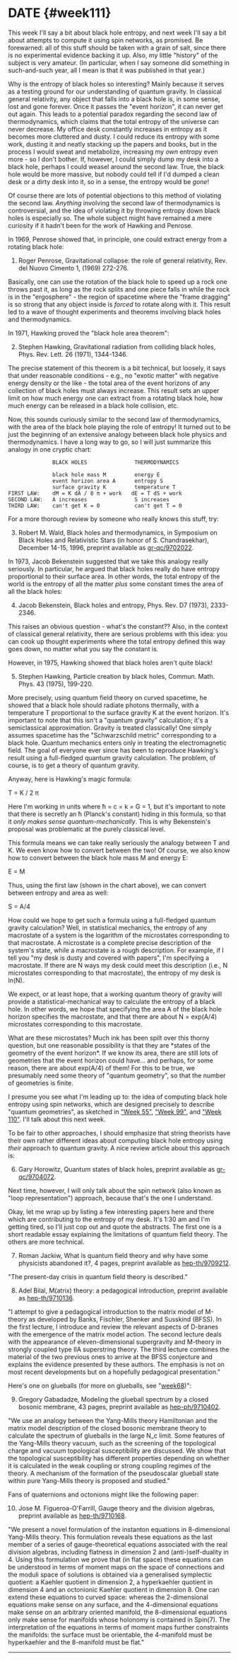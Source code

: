 # DATE {#week111}

This week I'll say a bit about black hole entropy, and next week I'll
say a bit about attempts to compute it using spin networks, as promised.
Be forewarned: all of this stuff should be taken with a grain of salt,
since there is no experimental evidence backing it up. Also, my little
"history" of the subject is very amateur. (In particular, when I say
someone did something in such-and-such year, all I mean is that it was
published in that year.)

Why is the entropy of black holes so interesting? Mainly because it
serves as a testing ground for our understanding of quantum gravity. In
classical general relativity, any object that falls into a black hole
is, in some sense, lost and gone forever. Once it passes the "event
horizon", it can never get out again. This leads to a potential paradox
regarding the second law of thermodynamics, which claims that the total
entropy of the universe can never decrease. My office desk constantly
increases in entropy as it becomes more cluttered and dusty. I could
reduce its entropy with some work, dusting it and neatly stacking up the
papers and books, but in the process I would sweat and metabolize,
increasing my *own* entropy even more - so I don't bother. If, however,
I could simply dump my desk into a black hole, perhaps I could weasel
around the second law. True, the black hole would be more massive, but
nobody could tell if I'd dumped a clean desk or a dirty desk into it,
so in a sense, the entropy would be *gone*!

Of course there are lots of potential objections to this method of
violating the second law. *Anything* involving the second law of
thermodynamics is controversial, and the idea of violating it by
throwing entropy down black holes is especially so. The whole subject
might have remained a mere curiosity if it hadn't been for the work of
Hawking and Penrose.

In 1969, Penrose showed that, in principle, one could extract energy
from a rotating black hole:

1) Roger Penrose, Gravitational collapse: the role of general
relativity, Rev. del Nuovo Cimento 1, (1969) 272-276.

Basically, one can use the rotation of the black hole to speed up a rock
one throws past it, as long as the rock splits and one piece falls in
while the rock is in the "ergosphere" - the region of spacetime where
the "frame dragging" is so strong that any object inside is *forced*
to rotate along with it. This result led to a wave of thought
experiments and theorems involving black holes and thermodynamics.

In 1971, Hawking proved the "black hole area theorem":

2) Stephen Hawking, Gravitational radiation from colliding black holes,
Phys. Rev. Lett. 26 (1971), 1344-1346.

The precise statement of this theorem is a bit technical, but loosely,
it says that under reasonable conditions - e.g., no "exotic matter"
with negative energy density or the like - the total area of the event
horizons of any collection of black holes must always increase. This
result sets an upper limit on how much energy one can extract from a
rotating black hole, how much energy can be released in a black hole
collision, etc.

Now, this sounds curiously similar to the second law of thermodynamics,
with the area of the black hole playing the role of entropy! It turned
out to be just the beginning of an extensive analogy between black hole
physics and thermodynamics. I have a long way to go, so I will just
summarize this analogy in one cryptic chart:

                  BLACK HOLES               THERMODYNAMICS

                  black hole mass M         energy E
                  event horizon area A      entropy S
                  surface gravity K         temperature T
    FIRST LAW:    dM = K dA / 8 π + work   dE = T dS + work
    SECOND LAW:   A increases               S increases
    THIRD LAW:    can't get K = 0           can't get T = 0

For a more thorough review by someone who really knows this stuff, try:

3) Robert M. Wald, Black holes and thermodynamics, in Symposium on
Black Holes and Relativistic Stars (in honor of S. Chandrasekhar),
December 14-15, 1996, preprint available as
[gr-qc/9702022](http://xxx.lanl.gov/abs/gr-qc/9702022).

In 1973, Jacob Bekenstein suggested that we take this analogy really
seriously. In particular, he argued that black holes really do have
entropy proportional to their surface area. In other words, the total
entropy of the world is the entropy of all the matter *plus* some
constant times the area of all the black holes:

4) Jacob Bekenstein, Black holes and entropy, Phys. Rev. D7 (1973),
2333-2346.

This raises an obvious question - what's the constant?? Also, in the
context of classical general relativity, there are serious problems with
this idea: you can cook up thought experiments where the total entropy
defined this way goes down, no matter what you say the constant is.

However, in 1975, Hawking showed that black holes aren't quite black!

5) Stephen Hawking, Particle creation by black holes, Commun. Math.
Phys. 43 (1975), 199-220.

More precisely, using quantum field theory on curved spacetime, he
showed that a black hole should radiate photons thermally, with a
temperature T proportional to the surface gravity K at the event
horizon. It's important to note that this isn't a "quantum gravity"
calculation; it's a semiclassical approximation. Gravity is treated
classically! One simply assumes spacetime has the "Schwarzschild
metric" corresponding to a black hole. Quantum mechanics enters only in
treating the electromagnetic field. The goal of everyone ever since has
been to reproduce Hawking's result using a full-fledged quantum gravity
calculation. The problem, of course, is to get a theory of quantum
gravity.

Anyway, here is Hawking's magic formula:

T = K / 2 π

Here I'm working in units where ħ = c = k = G = 1, but it's important
to note that there is secretly an ħ (Planck's constant) hiding in this
formula, so that it *only makes sense quantum-mechanically*. This is why
Bekenstein's proposal was problematic at the purely classical level.

This formula means we can take really seriously the analogy between T
and K. We even know how to convert between the two! Of course, we also
know how to convert between the black hole mass M and energy E:

E = M

Thus, using the first law (shown in the chart above), we can convert
between entropy and area as well:

S = A/4

How could we hope to get such a formula using a full-fledged quantum
gravity calculation? Well, in statistical mechanics, the entropy of any
macrostate of a system is the logarithm of the microstates corresponding
to that macrostate. A microstate is a complete precise description of
the system's state, while a macrostate is a rough description. For
example, if I tell you "my desk is dusty and covered with papers",
I'm specifying a macrostate. If there are N ways my desk could meet
this description (i.e., N microstates corresponding to that macrostate),
the entropy of my desk is ln(N).

We expect, or at least hope, that a working quantum theory of gravity
will provide a statistical-mechanical way to calculate the entropy of a
black hole. In other words, we hope that specifying the area A of the
black hole horizon specifies the macrostate, and that there are about N
= exp(A/4) microstates corresponding to this macrostate.

What are these microstates? Much ink has been spilt over this thorny
question, but one reasonable possibility is that they are \*states of
the geometry of the event horizon\*. If we know its area, there are
still lots of geometries that the event horizon could have\... and
perhaps, for some reason, there are about exp(A/4) of them! For this to
be true, we presumably need some theory of "quantum geometry", so that
the number of geometries is finite.

I presume you see what I'm leading up to: the idea of computing black
hole entropy using spin networks, which are designed precisely to
describe "quantum geometries", as sketched in
["Week 55"](#week55), ["Week 99"](#week99), and
["Week 110"](#week110). I'll talk about this next week.

To be fair to other approaches, I should emphasize that string theorists
have their own rather different ideas about computing black hole entropy
using *their* approach to quantum gravity. A nice review article about
this approach is:

6) Gary Horowitz, Quantum states of black holes, preprint available as
[gr-qc/9704072](http://xxx.lanl.gov/abs/gr-qc/9704072).

Next time, however, I will only talk about the spin network (also known
as "loop representation") approach, because that's the one I
understand.

Okay, let me wrap up by listing a few interesting papers here and there
which are contributing to the entropy of my desk. It's 1:30 am and I'm
getting tired, so I'll just cop out and quote the abstracts. The first
one is a short readable essay explaining the limitations of quantum
field theory. The others are more technical.

7) Roman Jackiw, What is quantum field theory and why have some
physicists abandoned it?, 4 pages, preprint available as
[hep-th/9709212](http://xxx.lanl.gov/abs/hep-th/9709212).

"The present-day crisis in quantum field theory is described."

8) Adel Bilal, M(atrix) theory: a pedagogical introduction, preprint
available as [hep-th/9710136](http://xxx.lanl.gov/abs/hep-th/9710136).

"I attempt to give a pedagogical introduction to the matrix model of
M-theory as developed by Banks, Fischler, Shenker and Susskind (BFSS).
In the first lecture, I introduce and review the relevant aspects of
D-branes with the emergence of the matrix model action. The second
lecture deals with the appearance of eleven-dimensional supergravity and
M-theory in strongly coupled type IIA superstring theory. The third
lecture combines the material of the two previous ones to arrive at the
BFSS conjecture and explains the evidence presented by these authors.
The emphasis is not on most recent developments but on a hopefully
pedagogical presentation."

Here's one on glueballs (for more on glueballs, see
"[week68](week68.html))":

9) Gregory Gabadadze, Modeling the glueball spectrum by a closed
bosonic membrane, 43 pages, preprint available as
[hep-ph/9710402](http://xxx.lanl.gov/abs/hep-ph/9710402).

"We use an analogy between the Yang-Mills theory Hamiltonian and the
matrix model description of the closed bosonic membrane theory to
calculate the spectrum of glueballs in the large N_c limit. Some
features of the Yang-Mills theory vacuum, such as the screening of the
topological charge and vacuum topological susceptibility are discussed.
We show that the topological susceptibility has different properties
depending on whether it is calculated in the weak coupling or strong
coupling regimes of the theory. A mechanism of the formation of the
pseudoscalar glueball state within pure Yang-Mills theory is proposed
and studied."

Fans of quaternions and octonions might like the following paper:

10) Jose M. Figueroa-O'Farrill, Gauge theory and the division
algebras, preprint available as
[hep-th/9710168](http://xxx.lanl.gov/abs/hep-th/9710168).

"We present a novel formulation of the instanton equations in
8-dimensional Yang-Mills theory. This formulation reveals these
equations as the last member of a series of gauge-theoretical equations
associated with the real division algebras, including flatness in
dimension 2 and (anti-)self-duality in 4. Using this formulation we
prove that (in flat space) these equations can be understood in terms of
moment maps on the space of connections and the moduli space of
solutions is obtained via a generalised symplectic quotient: a Kaehler
quotient in dimension 2, a hyperkaehler quotient in dimension 4 and an
octonionic Kaehler quotient in dimension 8. One can extend these
equations to curved space: whereas the 2-dimensional equations make
sense on any surface, and the 4-dimensional equations make sense on an
arbitrary oriented manifold, the 8-dimensional equations only make sense
for manifolds whose holonomy is contained in Spin(7). The interpretation
of the equations in terms of moment maps further constraints the
manifolds: the surface must be orientable, the 4-manifold must be
hyperkaehler and the 8-manifold must be flat."

------------------------------------------------------------------------
